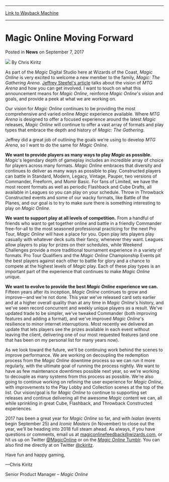 
---
[Link to Wayback Machine](https://web.archive.org/web/20170908080035/https://magic.wizards.com/en/articles/archive/news/magic-online-moving-forward-2017-09-07)

[_metadata_:author]:- "Chris Kiritz"
[_metadata_:description]:- "Chris Kiritz lays out the vision and goals for the future of Magic Online."
[_metadata_:generator]:- "Drupal 7 (http://drupal.org)"
[_metadata_:node]:- "1200996"
[_metadata_:publish_date]:- "2017-09-07"
[_metadata_:source]:- "div-main-content"
[_metadata_:title]:- "Magic Online Moving Forward"
[_metadata_:wayback_capture_timestamp]:- "2017-09-08 08:00:35"
[_metadata_:wayback_raw_url]:- "https://web.archive.org/web/20170908080035id_/https://magic.wizards.com/en/articles/archive/news/magic-online-moving-forward-2017-09-07"
[_metadata_:wayback_url]:- "https://magic.wizards.com/en/articles/archive/news/magic-online-moving-forward-2017-09-07"
---


Magic Online Moving Forward
===========================



 Posted in **News**
 on September 7, 2017 






![](https://media.magic.wizards.com/styles/auth_small/public/images/hero/news_default_wizards_logo_0.jpg)
By Chris Kiritz











As part of the *Magic* Digital Studio here at Wizards of the Coast, *Magic Online* is very excited to welcome a new member to the family, *Magic: The Gathering Arena*. [Jeffrey Steefel's article](https://magic.wizards.com/en/articles/archive/feature/everything-you-need-know-about-magic-gathering-arena-2017-09-07) talks about the vision of *MTG Arena* and how you can get involved. I want to touch on what this announcement means for *Magic Online*, reinforce *Magic Online*'s vision and goals, and provide a peek at what we are working on.


Our vision for *Magic Online* continues to be providing the most comprehensive and varied online *Magic* experience available. Where *MTG Arena* is designed to offer a focused experience around the latest *Magic* releases, *Magic Online* will continue to offer a vast array of formats and play types that embrace the depth and history of *Magic: The Gathering*.


Jeffrey did a great job of outlining the goals we're using to develop *MTG Arena*, so I want to do the same for *Magic Online*.


**We want to provide players as many ways to play *Magic* as possible.** *Magic*'s legendary depth of gameplay includes an incredible array of choice for players across many formats. *Magic Online* embraces that diversity and continues to deliver as many ways as possible to play. Constructed players can battle in Standard, Modern, Legacy, Vintage, Pauper, two versions of Commander, Freeform, and Momir Basic. For fans of Limited, we have the most recent formats as well as periodic Flashback and Cube Drafts, all available in Leagues so you can play on your schedule. Throw in Throwback Constructed events and some of our wacky formats, like Battle of the Planes, and our goal is to try to make sure there is something interesting to play on *Magic Online*.


**We want to support play at all levels of competition.** From a handful of friends who want to get together online and battle in a friendly Commander free-for-all to the most seasoned professional practicing for the next Pro Tour, *Magic Online* will have a place for you. Open play lets players play casually with whatever deck suits their fancy, whenever they want. Leagues allow players to play for prizes on their schedules, while Weekend Challenges provide a more traditional tournament experience in a variety of formats. Pro Tour Qualifiers and the *Magic Online* Championship Events pit the best players against each other to battle for glory and a chance to compete at the highest levels of *Magic* play. Each of these play types is an important part of the experience that continues to make *Magic Online* unique.


**We want to evolve to provide the best *Magic Online* experience we can.** Fifteen years after its inception, *Magic Online* continues to grow and improve—and we're not done. This year we've released card sets earlier and at a higher overall quality than at any time in *Magic Online*'s history, and we've seen record concurrent and weekly unique players as a result. We've updated trade to be simpler, we've tweaked Commander (both improving features and adding a format), and we've improved *Magic Online*'s resilience to minor internet interruptions. Most recently we delivered an update that lets players see the prizes available in each event without leaving the client, delivering one of our most requested features (and one that has been on my personal list for many years now).


As we look toward the future, we'll be continuing work behind the scenes to improve performance. We are working on decoupling the redemption process from the *Magic Online* downtime process so we can run it more regularly, with the ultimate goal of running the process nightly. We want to have as few maintenance downtimes possible next year, so we're working to decouple as many systems from this process as possible. We're also going to continue working on refining the user experience for *Magic Online*, with improvements to the Play Lobby and Collection scenes at the top of the list. Our vision/goal is for *Magic Online* to continue to supporting set releases and continue delivering all the awesome *Magic* content we can, all while sprinkling in great Cube, Flashback, and Throwback Constructed experiences.


2017 has been a great year for *Magic Online* so far, and with *Ixalan* (events begin September 25) and *Iconic Masters* (in November) to close out the year, we'll be heading into 2018 full steam ahead. As always, if you have questions or comments, email us at [magiconlinefeedback@wizards.com](mailto:magiconlinefeedback@wizards.com), or hit us up on Twitter [@MagicOnline](https://twitter.com/MagicOnline) or on the [*Magic Online* Tumblr](http://wizardsmtgo.tumblr.com/). You can also find me directly at on Twitter [@ckiritz](https://twitter.com/ckiritz).


Have fun and happy gaming,


—Chris Kiritz


Senior Product Manager – *Magic Online*







